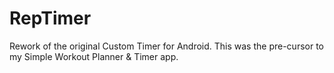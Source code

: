 # RepTimer

Rework of the original Custom Timer for Android. This was the pre-cursor to my Simple Workout Planner & Timer app.
